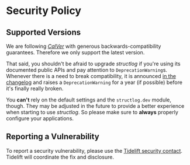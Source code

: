 # Security Policy

## Supported Versions

We are following [*CalVer*](https://calver.org) with generous backwards-compatibility guarantees.
Therefore we only support the latest version.

That said, you shouldn't be afraid to upgrade *structlog* if you're using its documented public APIs and pay attention to `DeprecationWarning`s.
Whenever there is a need to break compatibility, it is announced [in the changelog](https://github.com/hynek/structlog/blob/main/CHANGELOG.md) and raises a `DeprecationWarning` for a year (if possible) before it's finally really broken.

You **can't** rely on the default settings and the `structlog.dev` module, though.
They may be adjusted in the future to provide a better experience when starting to use *structlog*.
So please make sure to **always** properly configure your applications.


## Reporting a Vulnerability

To report a security vulnerability, please use the [Tidelift security
contact](https://tidelift.com/security). Tidelift will coordinate the fix and
disclosure.
